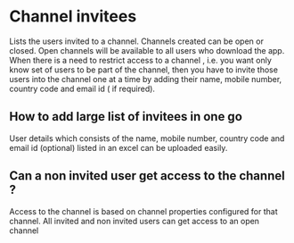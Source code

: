 # Channel invitees
Lists the users invited to a channel.
Channels created can be open or closed. Open channels will be available to all users who download the app. When there is a need to restrict access to a channel , i.e. you want only  know set of users to be part of the channel,  then you have to invite those users into the channel one at a time by adding their name, mobile number, country code and email id ( if required).

## How to add large list of invitees in one go
User details which consists of the name, mobile number, country code and email id (optional) listed in an excel can be uploaded easily. 

## Can a non invited user get access to the channel ?
Access to the channel is based on channel properties configured for that channel. All invited and non invited users can get access to an open channel
<!--stackedit_data:
eyJoaXN0b3J5IjpbMTM5MjExNTExNywtMTY0OTEwNTAxXX0=
-->
